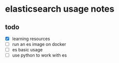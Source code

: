 # elasticsearch usage notes

## todo

- [x] learning resources
- [ ] run an es image on docker
- [ ] es basic usage
- [ ] use python to work with es

